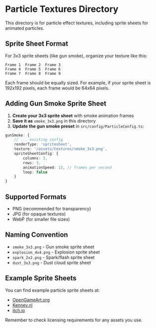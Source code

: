 # Particle Textures Directory

This directory is for particle effect textures, including sprite sheets for animated particles.

## Sprite Sheet Format

For 3x3 sprite sheets (like gun smoke), organize your texture like this:

```
Frame 1  Frame 2  Frame 3
Frame 4  Frame 5  Frame 6
Frame 7  Frame 8  Frame 9
```

Each frame should be equally sized. For example, if your sprite sheet is 192x192 pixels, each frame would be 64x64 pixels.

## Adding Gun Smoke Sprite Sheet

1. **Create your 3x3 sprite sheet** with smoke animation frames
2. **Save it as** `smoke_3x3.png` in this directory
3. **Update the gun smoke preset** in `src/config/ParticleConfig.ts`:

```typescript
gunSmoke: {
    // ... existing config
    renderType: 'spritesheet',
    texture: '/assets/textures/smoke_3x3.png',
    spriteSheetConfig: {
        columns: 3,
        rows: 3,
        animationSpeed: 12, // frames per second
        loop: false
    }
}
```

## Supported Formats

- PNG (recommended for transparency)
- JPG (for opaque textures)
- WebP (for smaller file sizes)

## Naming Convention

- `smoke_3x3.png` - Gun smoke sprite sheet
- `explosion_4x4.png` - Explosion sprite sheet
- `spark_2x2.png` - Spark/flash sprite sheet
- `dust_3x3.png` - Dust cloud sprite sheet

## Example Sprite Sheets

You can find example particle sprite sheets at:
- [OpenGameArt.org](https://opengameart.org/)
- [Kenney.nl](https://kenney.nl/assets/particle-pack)
- [itch.io](https://itch.io/game-assets/free/tag-particles)

Remember to check licensing requirements for any assets you use.